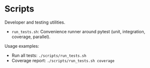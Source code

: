 # Scripts

Developer and testing utilities.

- `run_tests.sh`: Convenience runner around pytest (unit, integration, coverage, parallel).

Usage examples:

- Run all tests: `./scripts/run_tests.sh`
- Coverage report: `./scripts/run_tests.sh coverage`